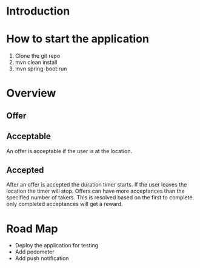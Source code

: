 # Introduction

# How to start the application
1. Clone the git repo
1. mvn clean install
1. mvn spring-boot:run

# Overview

## Offer
## Acceptable
An offer is acceptable if the user is at the location.

## Accepted
After an offer is accepted the duration timer starts. If the user leaves the location the timer will stop. Offers can have more acceptances than the specified number of takers. This is resolved based on the first to complete. only completed acceptances will get a reward.

# Road Map
* Deploy the application for testing
* Add pedometer
* Add push notification